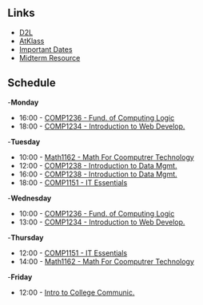 ## Links
- [D2L](https://learn.georgebrown.ca)
- [AtKlass](https://app.atklass.com)
- [Important Dates](https://www.georgebrown.ca/current-students/important-dates?term=27246&category=131)
- [Midterm Resource](comp1238.md)
  
## Schedule

-**Monday**
  - 16:00 - [COMP1236 - Fund. of Computing Logic](https://learn.georgebrown.ca/d2l/home/337951)
  - 18:00 - [COMP1234 - Introduction to Web Develop.](https://learn.georgebrown.ca/d2l/home/342901)
  
-**Tuesday**
  - 10:00 - [Math1162 - Math For Coomputrer Technology](https://learn.georgebrown.ca/d2l/home/319828)
  - 12:00 - [COMP1238 - Introduction to Data Mgmt.](https://learn.georgebrown.ca/d2l/home/334969)
  - 16:00 - [COMP1238 - Introduction to Data Mgmt.](https://learn.georgebrown.ca/d2l/home/334969)
  - 18:00 - [COMP1151 - IT Essentials](https://learn.georgebrown.ca/d2l/home/335101)

-**Wednesday**
  - 10:00 - [COMP1236 - Fund. of Computing Logic](https://learn.georgebrown.ca/d2l/home/337951)
  - 13:00 - [COMP1234 - Introduction to Web Develop.](https://learn.georgebrown.ca/d2l/home/342901)

-**Thursday**
  - 12:00 - [COMP1151 - IT Essentials](https://learn.georgebrown.ca/d2l/home/335101)
  - 14:00 - [Math1162 - Math For Coomputrer Technology](https://learn.georgebrown.ca/d2l/home/319828)

-**Friday**
  - 12:00 - [Intro to College Communic.](https://learn.georgebrown.ca/d2l/home/315722)
  

